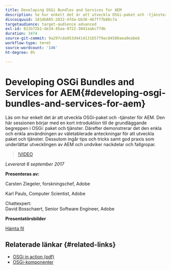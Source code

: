 ```yaml
---
title: Developing OSGi Bundles and Services for AEM
description: Se hur enkelt det är att utveckla OSGi-paket och -tjänster för AEM. Den här sessionen börjar med en kort introduktion till de grundläggande begreppen i OSGi.
discoiquuid: 1814b885-2832-4fda-bb36-467f77b88c7a
targetaudience: target-audience advanced
exl-id: 821b72b1-de34-45aa-9722-3041aabc774b
duration: 3474
source-git-commit: 9a297cda953d4414131657f9ac84580aea0eabeb
workflow-type: tm+mt
source-wordcount: '146'
ht-degree: 0%

---
```


# Developing OSGi Bundles and Services for AEM{#developing-osgi-bundles-and-services-for-aem}

Läs om hur enkelt det är att utveckla OSGi-paket och -tjänster för AEM. Den här sessionen börjar med en kort introduktion till de grundläggande begreppen i OSGi: paket och tjänster. Därefter demonstrerar det den enkla och enkla användningen av väletablerade anteckningar för att utveckla paket och tjänster. Dessutom ingår tips och tricks samt god praxis som underlättar utvecklingen av AEM och undviker nackdelar och fallgropar.

>[!VIDEO](https://video.tv.adobe.com/v/19654/?quality=9)

*Levererat 6 september 2017*

**Presenteras av:**

Carsten Ziegeler, forskningschef, Adobe

Karl Pauls, Computer Scientist, Adobe

Chattexpert:\
David Bosschaert, Senior Software Engineer, Adobe

**Presentatörsbilder**

[Hämta fil](assets/aem-gems-osgi-best-practices-090617.pdf)

## Relaterade länkar {#related-links}

* [OSGi in action (pdf)](https://manning-content.s3.amazonaws.com/download/9/86fba2b-2ea2-48cc-855d-39e06df49ceb/OSGIiAsamplech1.pdf)
* [OSGi-komponenter](https://blog.osoco.de/2015/08/osgi-components-simply-simple-part-i/)
